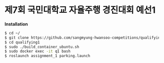 # 제7회 국민대학교 자율주행 경진대회 예선1

**Installation**

``` bash
$ cd ~/
$ git clone https://github.com/sangmyung-hwansoo-competitions/qualifying1.git
$ cd qualifying1
$ sudo ./build_container_ubuntu.sh
$ sudo docker exec -it q1 bash
$ roslaunch assignment_1 parking.launch
```
